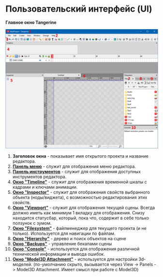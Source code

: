 # Пользовательский интерфейс (UI)

**Главное окно Tangerine**

![MainWindow](images/main_window.png)

1. **Заголовок окна** - показывает имя открытого проекта и название редактора.
2. [**Панель меню**](menu_bar/menu_bar.md) - служит для отображения меню редактора.
3. [**Панель инструментов**](toolbar.md) - служит для отображения доступных инструментов редактора.
4. [**Окно "Timeline"**](timeline.md) - служит для отображения временной шкалы с кадрами и ключами анимации.
5. [**Окно "Inspector"**](inspector.md) - служит для отображения свойств выбранного объекта (ноды/виджета), с возможностью редактирования этих свойств.
6. [**Окно "Viewport"**](viewport.md) - служит для отображения текущей сцены. Всегда должно иметь как минимум 1 вкладку для отображения. Снизу находится статусбар, который, пока что, содержит в себе только ползунок с зумом.
7. [**Окно "Filesystem"**](filesystem.md) - файлменеджер для текущего проекта (и не только). Используется для навигации по файлам.
8. [**Окно "Hierarchy"**](hierarchy.md) - дерево и поиск объектов на сцене
9. [**Окно "Backups"**](backups.md) - управление бекапами сцены
10. [**Окно "Console"**](console.md) - используется для отображения различной технической информации и вывода ошибок.
11. [**Окно "Model3D Attachment"**](3d_attachment.md) - используется для настройки 3d-моделей. (по-умолчанию скрыто, вызывается через View -> Panels -> Model3D Attachment. Имеет смысл при работе с Model3D)
